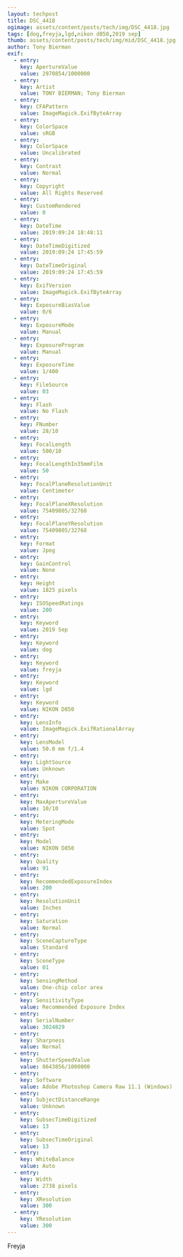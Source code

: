 ```yaml
---
layout: techpost
title: DSC_4418
ogimage: assets/content/posts/tech/img/DSC_4418.jpg
tags: [dog,freyja,lgd,nikon d850,2019 sep]
thumb: assets/content/posts/tech/img/mid/DSC_4418.jpg
author: Tony Bierman
exif:
  - entry:
    key: ApertureValue
    value: 2970854/1000000
  - entry:
    key: Artist
    value: TONY BIERMAN; Tony Bierman
  - entry:
    key: CFAPattern
    value: ImageMagick.ExifByteArray
  - entry:
    key: ColorSpace
    value: sRGB
  - entry:
    key: ColorSpace
    value: Uncalibrated
  - entry:
    key: Contrast
    value: Normal
  - entry:
    key: Copyright
    value: All Rights Reserved
  - entry:
    key: CustomRendered
    value: 0
  - entry:
    key: DateTime
    value: 2019:09:24 18:48:11
  - entry:
    key: DateTimeDigitized
    value: 2019:09:24 17:45:59
  - entry:
    key: DateTimeOriginal
    value: 2019:09:24 17:45:59
  - entry:
    key: ExifVersion
    value: ImageMagick.ExifByteArray
  - entry:
    key: ExposureBiasValue
    value: 0/6
  - entry:
    key: ExposureMode
    value: Manual
  - entry:
    key: ExposureProgram
    value: Manual
  - entry:
    key: ExposureTime
    value: 1/400
  - entry:
    key: FileSource
    value: 03
  - entry:
    key: Flash
    value: No Flash
  - entry:
    key: FNumber
    value: 28/10
  - entry:
    key: FocalLength
    value: 500/10
  - entry:
    key: FocalLengthIn35mmFilm
    value: 50
  - entry:
    key: FocalPlaneResolutionUnit
    value: Centimeter
  - entry:
    key: FocalPlaneXResolution
    value: 75409805/32768
  - entry:
    key: FocalPlaneYResolution
    value: 75409805/32768
  - entry:
    key: Format
    value: Jpeg
  - entry:
    key: GainControl
    value: None
  - entry:
    key: Height
    value: 1825 pixels
  - entry:
    key: ISOSpeedRatings
    value: 200
  - entry:
    key: Keyword
    value: 2019 Sep
  - entry:
    key: Keyword
    value: dog
  - entry:
    key: Keyword
    value: freyja
  - entry:
    key: Keyword
    value: lgd
  - entry:
    key: Keyword
    value: NIKON D850
  - entry:
    key: LensInfo
    value: ImageMagick.ExifRationalArray
  - entry:
    key: LensModel
    value: 50.0 mm f/1.4
  - entry:
    key: LightSource
    value: Unknown
  - entry:
    key: Make
    value: NIKON CORPORATION
  - entry:
    key: MaxApertureValue
    value: 10/10
  - entry:
    key: MeteringMode
    value: Spot
  - entry:
    key: Model
    value: NIKON D850
  - entry:
    key: Quality
    value: 91
  - entry:
    key: RecommendedExposureIndex
    value: 200
  - entry:
    key: ResolutionUnit
    value: Inches
  - entry:
    key: Saturation
    value: Normal
  - entry:
    key: SceneCaptureType
    value: Standard
  - entry:
    key: SceneType
    value: 01
  - entry:
    key: SensingMethod
    value: One-chip color area
  - entry:
    key: SensitivityType
    value: Recommended Exposure Index
  - entry:
    key: SerialNumber
    value: 3024829
  - entry:
    key: Sharpness
    value: Normal
  - entry:
    key: ShutterSpeedValue
    value: 8643856/1000000
  - entry:
    key: Software
    value: Adobe Photoshop Camera Raw 11.1 (Windows)
  - entry:
    key: SubjectDistanceRange
    value: Unknown
  - entry:
    key: SubsecTimeDigitized
    value: 13
  - entry:
    key: SubsecTimeOriginal
    value: 13
  - entry:
    key: WhiteBalance
    value: Auto
  - entry:
    key: Width
    value: 2738 pixels
  - entry:
    key: XResolution
    value: 300
  - entry:
    key: YResolution
    value: 300
---
```

<p class="h4">Freyja</p>